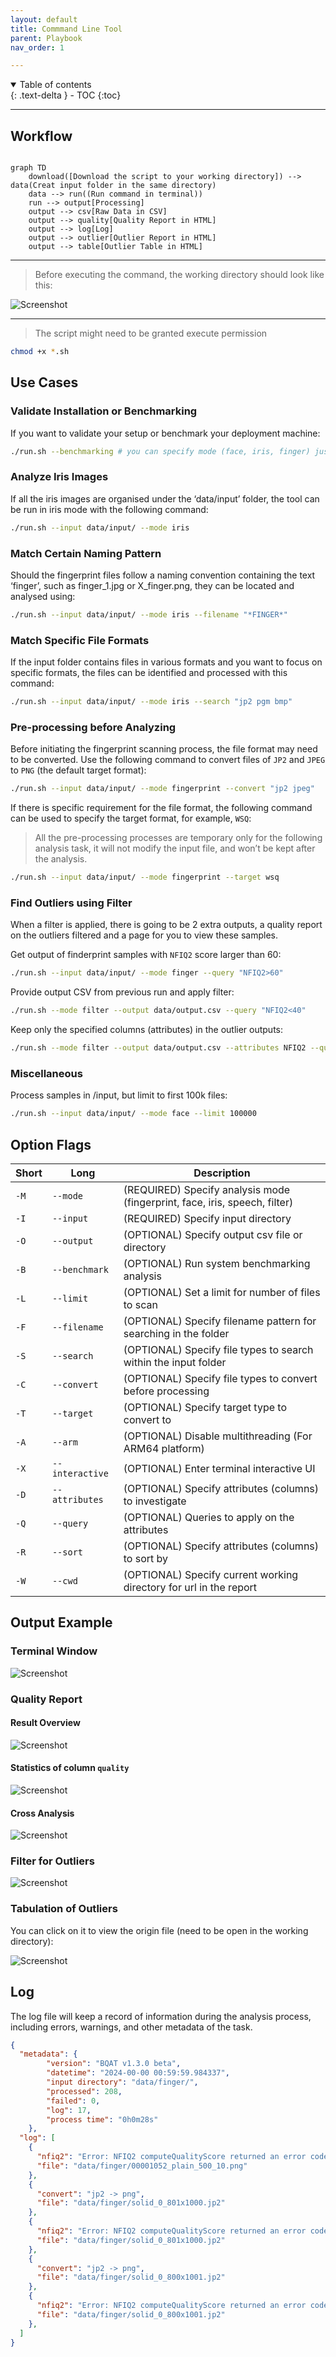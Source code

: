 ```yaml
---
layout: default
title: Commmand Line Tool
parent: Playbook
nav_order: 1

---
```


<details open markdown="block">
  <summary>
    Table of contents
  </summary>
  {: .text-delta }
- TOC
{:toc}
</details>

---

## Workflow


``` mermaid

graph TD
    download([Download the script to your working directory]) --> data(Creat input folder in the same directory)
    data --> run((Run command in terminal))
    run --> output[Processing]
    output --> csv[Raw Data in CSV]
    output --> quality[Quality Report in HTML]
    output --> log[Log]
    output --> outlier[Outlier Report in HTML]
    output --> table[Outlier Table in HTML]

```

---

> Before executing the command, the working directory should look like this: 

![Screenshot](../assets/images/working-directory.png)

---

> The script might need to be granted execute permission 

``` sh
chmod +x *.sh
```

## Use Cases

### Validate Installation or Benchmarking

If you want to validate your setup or benchmark your deployment machine: 

``` sh
./run.sh --benchmarking # you can specify mode (face, iris, finger) just like other command as well.
```

### Analyze Iris Images

If all the iris images are organised under the ‘data/input’ folder, the tool can be run in iris mode with the following command: 

``` sh
./run.sh --input data/input/ --mode iris
```

### Match Certain Naming Pattern

Should the fingerprint files follow a naming convention containing the text ‘finger’, such as finger_1.jpg or X_finger.png, they can be located and analysed using: 

``` sh
./run.sh --input data/input/ --mode iris --filename "*FINGER*"
```

### Match Specific File Formats

If the input folder contains files in various formats and you want to focus on specific formats, the files can be identified and processed with this command: 

``` sh
./run.sh --input data/input/ --mode iris --search "jp2 pgm bmp"
```

### Pre-processing before Analyzing

Before initiating the fingerprint scanning process, the file format may need to be converted. Use the following command to convert files of `JP2` and `JPEG` to `PNG` (the default target format):

``` sh
./run.sh --input data/input/ --mode fingerprint --convert "jp2 jpeg"
```
If there is specific requirement for the file format, the following command can be used to specify the target format, for example, `WSQ`:

> All the pre-processing processes are temporary only for the following analysis task, it will not modify the input file, and won’t be kept after the analysis. 

``` sh
./run.sh --input data/input/ --mode fingerprint --target wsq
```

### Find Outliers using Filter

When a filter is applied, there is going to be 2 extra outputs, a quality report on the outliers filtered and a page for you to view these samples. 

Get output of finderprint samples with `NFIQ2` score larger than 60:

``` sh
./run.sh --input data/input/ --mode finger --query "NFIQ2>60"
```

Provide output CSV from previous run and apply filter: 

``` sh
./run.sh --mode filter --output data/output.csv --query "NFIQ2<40"
```

Keep only the specified columns (attributes) in the outlier outputs:

``` sh
./run.sh --mode filter --output data/output.csv --attributes NFIQ2 --query "NFIQ2<40"
```

### Miscellaneous

Process samples in /input, but limit to first 100k files:

``` sh
./run.sh --input data/input/ --mode face --limit 100000
```

## Option Flags

Short | Long            | Description
----- | --------------- | -----------
`-M`  | `--mode`        | (REQUIRED)  Specify analysis mode (fingerprint, face, iris, speech, filter)
`-I`  | `--input`       | (REQUIRED)  Specify input directory
`-O`  | `--output`      | (OPTIONAL)  Specify output csv file or directory
`-B`  | `--benchmark`   | (OPTIONAL)  Run system benchmarking analysis
`-L`  | `--limit`       | (OPTIONAL)  Set a limit for number of files to scan
`-F`  | `--filename`    | (OPTIONAL)  Specify filename pattern for searching in the folder
`-S`  | `--search`      | (OPTIONAL)  Specify file types to search within the input folder
`-C`  | `--convert`     | (OPTIONAL)  Specify file types to convert before processing
`-T`  | `--target`      | (OPTIONAL)  Specify target type to convert to
`-A`  | `--arm`         | (OPTIONAL)  Disable multithreading (For ARM64 platform)
`-X`  | `--interactive` | (OPTIONAL)  Enter terminal interactive UI
`-D`  | `--attributes`  | (OPTIONAL)  Specify attributes (columns) to investigate
`-Q`  | `--query`       | (OPTIONAL)  Queries to apply on the attributes
`-R`  | `--sort`        | (OPTIONAL)  Specify attributes (columns) to sort by
`-W`  | `--cwd`         | (OPTIONAL)  Specify current working directory for url in the report


## Output Example

### Terminal Window

![Screenshot](../assets/images/cli-terminal.png)

### Quality Report

#### Result Overview

![Screenshot](../assets/images/iris-overview.png)

#### Statistics of column `quality`

![Screenshot](../assets/images/iris-quality.png)

#### Cross Analysis 

![Screenshot](../assets/images/iris-interaction.png)

### Filter for Outliers

![Screenshot](../assets/images/outlier-detect.gif)

### Tabulation of Outliers

You can click on it to view the origin file (need to be open in the working directory):

![Screenshot](../assets/images/outlier-table.png)

## Log

The log file will keep a record of information during the analysis process, including errors, warnings, and other metadata of the task. 

``` json
{
  "metadata": {
        "version": "BQAT v1.3.0 beta",
        "datetime": "2024-00-00 00:59:59.984337",
        "input directory": "data/finger/",
        "processed": 208,
        "failed": 0,
        "log": 17,
        "process time": "0h0m28s"
    },
  "log": [
    {
      "nfiq2": "Error: NFIQ2 computeQualityScore returned an error code: Could not create feature set from raw data: FRFXLL_ERR_FB_TOO_SMALL_AREA: Fingerprint area is too small. Most likely this is because the tip of the finger is presented.",
      "file": "data/finger/00001052_plain_500_10.png"
    },
    {
      "convert": "jp2 -> png",
      "file": "data/finger/solid_0_801x1000.jp2"
    },
    {
      "nfiq2": "Error: NFIQ2 computeQualityScore returned an error code: Width is too large after trimming whitespace. WxH: 801x1000, but maximum width is 800",
      "file": "data/finger/solid_0_801x1000.jp2"
    },
    {
      "convert": "jp2 -> png",
      "file": "data/finger/solid_0_800x1001.jp2"
    },
    {
      "nfiq2": "Error: NFIQ2 computeQualityScore returned an error code: Height is too large after trimming whitespace. WxH: 800x1001, but maximum height is 1000",
      "file": "data/finger/solid_0_800x1001.jp2"
    },
  ]
}
```

<!-- ## Benchmarking

The tool has a benchmark module to profile the host machine. It will go through a dataset of 1000 samples which consist of multiple formats and even corrupted files. The output also includes brief spec of the host machine. It can also be used to validate the installation/setup.

``` sh
# Start benchmarking
./run.sh --mode face --benchmarking
``` -->

<!-- ## Alternative interface

``` sh
# Enter interactive CLI
./run.sh --interactive

``` -->
<!-- TODO: output screenshot-->

<!-- ## Build the image locally

``` sh
# Clone the repo
git clone https://github.com/Biometix/bqat-cli.git

# Build the image
docker compose build
```

<!-- > Note: For powershell (windows) replace volumn mounted in the script as: `-v ${PWD}/data:/app/data` -->
